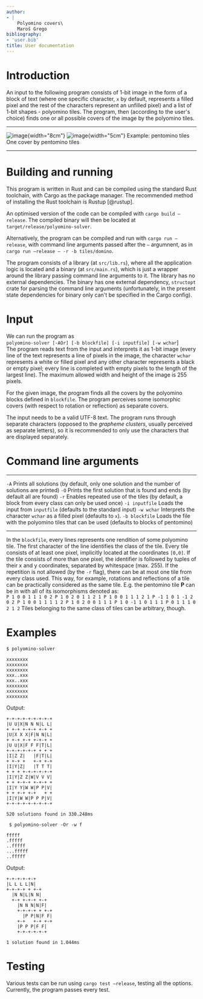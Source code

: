 ```yaml
---
author:
- |
    Polyomino covers\
    Maroš Grego
bibliography:
- 'user.bib'
title: User documentation
---
```


Introduction
============

An input to the following program consists of 1-bit image in the form of
a block of text (where one specific character, `x` by default,
represents a filled pixel and the rest of the characters represent an
unfilled pixel) and a list of 1-bit shapes - polyomino tiles. The
program, then (according to the user's choice) finds one or all possible
covers of the image by the polyomino tiles.

  -------------------------------------- ---------------------------------------
   ![image](pentomino.png){width="8cm"}   ![image](polytiling.png){width="5cm"}
         Example: pentomino tiles             One cover by pentomino tiles
  -------------------------------------- ---------------------------------------

Building and running
====================

This program is written in Rust and can be compiled using the standard
Rust toolchain, with Cargo as the package manager. The recommended
method of installing the Rust toolchain is Rustup [@rustup].

An optimised version of the code can be compiled with
`cargo build –release`. The compiled binary will then be located at
`target/release/polyomino-solver`.

Alternatively, the program can be compiled and run with
`cargo run –release`, with command line arguments passed after the `–`
argumnent, as in `cargo run –release – -r -b tiles/domino`.

The program consists of a library (at `src/lib.rs`), where all the
application logic is located and a binary (at `src/main.rs`), which is
just a wrapper around the library passing command line arguments to it.
The library has no external dependencies. The binary has one external
dependency, `structopt` crate for parsing the command line arguments
(unfortunately, in the present state dependencies for binary only can't
be specified in the Cargo config).

Input
=====

We can run the program as\
`polyomino-solver [-AOr] [-b blockfile] [-i inputfile] [-w wchar`\]\
The program reads text from the input and interprets it as 1-bit image
(every line of the text represents a line of pixels in the image, the
character `wchar` represents a white or filled pixel and any other
character represents a black or empty pixel; every line is completed
with empty pixels to the length of the largest line). The maximum
allowed width and height of the image is 255 pixels.

For the given image, the program finds all the covers by the polyomino
blocks defined in `blockfile`. The program perceives some isomorphic
covers (with respect to rotation or reflection) as separate covers.

The input needs to be a valid UTF-8 text. The program runs through
separate characters (opposed to the *grapheme clusters*, usually
perceived as separate letters), so it is recommended to only use the
characters that are displayed separately.

Command line arguments
======================

  ---------------- ------------------------------------------------------------------------------------------------
  `-A`             Prints all solutions (by default, only one solution and the number of solutions are printed)
  `-O`             Prints the first solution that is found and ends (by default all are found)
  `-r`             Enables repeated use of the tiles (by default, a block from every class can only be used once)
  `-i inputfile`   Loads the input from `inputfile` (defaults to the standard input)
  `-w wchar`       Interprets the character `wchar` as a filled pixel (defaults to `x`).
  `-b blockfile`   Loads the file with the polyomino tiles that can be used (defaults to blocks of pentomino)
  ---------------- ------------------------------------------------------------------------------------------------

In the `blockfile`, every lines represents one rendition of some
polyomino tile. The first character of the line identifies the class of
the tile. Every tile consists of at least one pixel, implicitly located
at the coordinates `[0,0]`. If the tile consists of more than one pixel,
the identifier is followed by tuples of their x and y coordinates,
separated by whitespace (max. 255). If the repetition is not allowed (by
the `-r` flag), there can be at most one tile from every class used.
This way, for example, rotations and reflections of a tile can be
practically considered as the same tile. E.g. the pentomino tile **P**
can be in with all of its isomorphisms denoted as:\
` P 1 0 0 1 1 1 0 2 P 1 0 2 0 1 1 2 1 P 1 0 0 1 1 1 2 1 P -1 1 0 1 -1 2 0 2 P 1 0 0 1 1 1 1 2 P 1 0 2 0 0 1 1 1 P 1 0 -1 1 0 1 1 1 P 0 1 1 1 0 2 1 2 `
Tiles belonging to the same class of tiles can be arbitrary, though.

Examples
========

` $ polyomino-solver `

    xxxxxxxx
    xxxxxxxx
    xxxxxxxx
    xxx..xxx
    xxx..xxx
    xxxxxxxx
    xxxxxxxx 
    xxxxxxxx

Output:

    +-+-+-+-+-+-+-+-+
    |U U|X|N N N|L L|
    + +-+ +-+-+ +-+ +
    |U|X X X|F|N N|L|
    + +-+ +-+ +-+-+ +
    |U U|X|F F F|T|L|
    +-+-+-+-+-+ + + +
    |I|Z Z|   |F|T|L|
    + +-+ +   +-+ +-+
    |I|Y|Z|   |T T T|
    + + + +-+-+-+-+-+
    |I|Y|Z Z|W|V V V|
    + + +-+-+ +-+-+ +
    |I|Y Y|W W|P P|V|
    + + +-+ +-+   + +
    |I|Y|W W|P P P|V|
    +-+-+-+-+-+-+-+-+

    520 solutions found in 330.248ms

` $ polyomino-solver -Or -w f`

    fffff
    .fffff
    ..fffff
    ...fffff
    ..fffff

Output:

    +-+-+-+-+-+
    |L L L L|N|
    +-+-+-+ + +-+
      |N N|L|N N|
      +-+ +-+-+ +-+
        |N N N|N|F|
        +-+-+-+ + +-+
          |P P|N|F F|
        +-+   +-+ +-+
        |P P P|F F|
        +-+-+-+-+-+

    1 solution found in 1.044ms

Testing
=======

Various tests can be run using `cargo test –release`, testing all the
options. Currently, the program passes every test.
